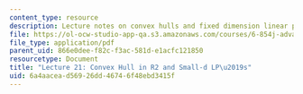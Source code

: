 ```yaml
---
content_type: resource
description: Lecture notes on convex hulls and fixed dimension linear programming.
file: https://ol-ocw-studio-app-qa.s3.amazonaws.com/courses/6-854j-advanced-algorithms-fall-2008/6a4aacead56926dd46746f48ebd3415f_lec21.pdf
file_type: application/pdf
parent_uid: 866e0dee-f82c-f3ac-581d-e1acfc121850
resourcetype: Document
title: "Lecture 21: Convex Hull in R2 and Small-d LP\u2019s"
uid: 6a4aacea-d569-26dd-4674-6f48ebd3415f
---
```

